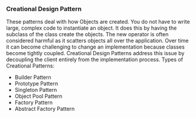 <h3>Creational Design Pattern</h3>
 These patterns deal with how Objects are created. You do not have to write large, complex code to
 instantiate an object. It does this by having the subclass of the class create the objects. The new operator is often 
 considered harmful as it scatters objects all over the application. Over time it can become challenging to change an 
 implementation because classes become tightly coupled. Creational Design Patterns address this issue by decoupling
  the client entirely from the implementation process. Types of Creational Patterns:
 <ul>
 <li>Builder Pattern</li>
 <li>Prototype Pattern</li>
 <li>Singleton Pattern</li>
 <li>Object Pool Pattern</li>
 <li>Factory Pattern</li>
 <li>Abstract Factory Pattern</li>
 </ul>
